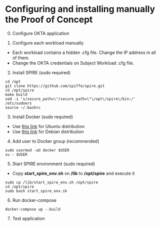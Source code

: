 # Configuring and installing manually the Proof of Concept

0. Configure OKTA application

1. Configure each workload manually
  * Each workload contains a hidden .cfg file. Change the IP address in all of them.
  * Change the OKTA credentials on Subject Workload .cfg file.

2. Install SPIRE (sudo required)
```
cd /opt
git clone https://github.com/spiffe/spire.git
cd /opt/spire
make build
sed -i 's/secure_path=\"/secure_path=\"\/opt\/spire\/bin:/' /etc/sudoers
source ~/.bashrc
```

3. Install Docker (sudo required)
  * Use [this link](https://docs.docker.com/engine/install/ubuntu/) for Ubuntu distribution
  * Use [this link](https://docs.docker.com/engine/install/debian/) for Debian distribution

4. Add user to Docker group (recommended)
```
sudo usermod -aG docker $USER
su - $USER
```
5. Start SPIRE environment (sudo required)

* Copy **start_spire_env.sh** on **/lib** to **/opt/spire** and execute it
```
sudo cp /lib/start_spire_env.sh /opt/spire
cd /opt/spire
sudo bash start_spire_env.sh
```

6. Run docker-compose
```
docker-compose up --build 
```

7. Test application
